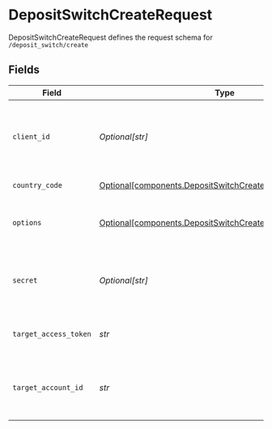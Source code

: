 # DepositSwitchCreateRequest

DepositSwitchCreateRequest defines the request schema for `/deposit_switch/create`


## Fields

| Field                                                                                                                                            | Type                                                                                                                                             | Required                                                                                                                                         | Description                                                                                                                                      |
| ------------------------------------------------------------------------------------------------------------------------------------------------ | ------------------------------------------------------------------------------------------------------------------------------------------------ | ------------------------------------------------------------------------------------------------------------------------------------------------ | ------------------------------------------------------------------------------------------------------------------------------------------------ |
| `client_id`                                                                                                                                      | *Optional[str]*                                                                                                                                  | :heavy_minus_sign:                                                                                                                               | Your Plaid API `client_id`. The `client_id` is required and may be provided either in the `PLAID-CLIENT-ID` header or as part of a request body. |
| `country_code`                                                                                                                                   | [Optional[components.DepositSwitchCreateRequestCountryCode]](../../models/components/depositswitchcreaterequestcountrycode.md)                   | :heavy_minus_sign:                                                                                                                               | ISO-3166-1 alpha-2 country code standard.                                                                                                        |
| `options`                                                                                                                                        | [Optional[components.DepositSwitchCreateRequestOptions]](../../models/components/depositswitchcreaterequestoptions.md)                           | :heavy_minus_sign:                                                                                                                               | Options to configure the `/deposit_switch/create` request. If provided, cannot be `null`.                                                        |
| `secret`                                                                                                                                         | *Optional[str]*                                                                                                                                  | :heavy_minus_sign:                                                                                                                               | Your Plaid API `secret`. The `secret` is required and may be provided either in the `PLAID-SECRET` header or as part of a request body.          |
| `target_access_token`                                                                                                                            | *str*                                                                                                                                            | :heavy_check_mark:                                                                                                                               | Access token for the target Item, typically provided in the Import Item response.                                                                |
| `target_account_id`                                                                                                                              | *str*                                                                                                                                            | :heavy_check_mark:                                                                                                                               | Plaid Account ID that specifies the target bank account. This account will become the recipient for a user's direct deposit.                     |